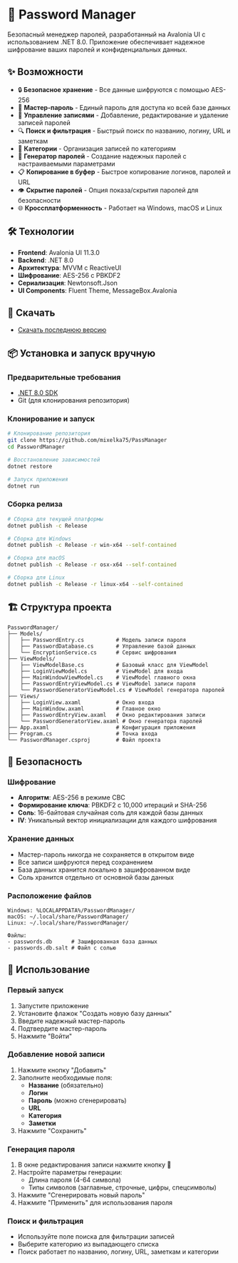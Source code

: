 # 🔐 Password Manager

Безопасный менеджер паролей, разработанный на Avalonia UI с использованием .NET 8.0. Приложение обеспечивает надежное шифрование ваших паролей и конфиденциальных данных.

## ✨ Возможности

- 🔒 **Безопасное хранение** - Все данные шифруются с помощью AES-256
- 🔑 **Мастер-пароль** - Единый пароль для доступа ко всей базе данных
- 📝 **Управление записями** - Добавление, редактирование и удаление записей паролей
- 🔍 **Поиск и фильтрация** - Быстрый поиск по названию, логину, URL и заметкам
- 📁 **Категории** - Организация записей по категориям
- 🎲 **Генератор паролей** - Создание надежных паролей с настраиваемыми параметрами
- 📋 **Копирование в буфер** - Быстрое копирование логинов, паролей и URL
- 👁️ **Скрытие паролей** - Опция показа/скрытия паролей для безопасности
- 🌐 **Кроссплатформенность** - Работает на Windows, macOS и Linux

## 🛠️ Технологии

- **Frontend**: Avalonia UI 11.3.0
- **Backend**: .NET 8.0
- **Архитектура**: MVVM с ReactiveUI
- **Шифрование**: AES-256 с PBKDF2
- **Сериализация**: Newtonsoft.Json
- **UI Components**: Fluent Theme, MessageBox.Avalonia

## 🎯 Скачать
- [Скачать последнюю версию](https://github.com/mixelka75/PassManager/releases/tag/main)

## 📦 Установка и запуск вручную

### Предварительные требования

- [.NET 8.0 SDK](https://dotnet.microsoft.com/download/dotnet/8.0)
- Git (для клонирования репозитория)

### Клонирование и запуск

```bash
# Клонирование репозитория
git clone https://github.com/mixelka75/PassManager
cd PasswordManager

# Восстановление зависимостей
dotnet restore

# Запуск приложения
dotnet run
```

### Сборка релиза

```bash
# Сборка для текущей платформы
dotnet publish -c Release

# Сборка для Windows
dotnet publish -c Release -r win-x64 --self-contained

# Сборка для macOS
dotnet publish -c Release -r osx-x64 --self-contained

# Сборка для Linux
dotnet publish -c Release -r linux-x64 --self-contained
```

## 🏗️ Структура проекта

```
PasswordManager/
├── Models/
│   ├── PasswordEntry.cs          # Модель записи пароля
│   ├── PasswordDatabase.cs       # Управление базой данных
│   └── EncryptionService.cs      # Сервис шифрования
├── ViewModels/
│   ├── ViewModelBase.cs          # Базовый класс для ViewModel
│   ├── LoginViewModel.cs         # ViewModel для входа
│   ├── MainWindowViewModel.cs    # ViewModel главного окна
│   ├── PasswordEntryViewModel.cs # ViewModel записи пароля
│   └── PasswordGeneratorViewModel.cs # ViewModel генератора паролей
├── Views/
│   ├── LoginView.axaml           # Окно входа
│   ├── MainWindow.axaml          # Главное окно
│   ├── PasswordEntryView.axaml   # Окно редактирования записи
│   └── PasswordGeneratorView.axaml # Окно генератора паролей
├── App.axaml                     # Конфигурация приложения
├── Program.cs                    # Точка входа
└── PasswordManager.csproj        # Файл проекта
```

## 🔐 Безопасность

### Шифрование

- **Алгоритм**: AES-256 в режиме CBC
- **Формирование ключа**: PBKDF2 с 10,000 итераций и SHA-256
- **Соль**: 16-байтовая случайная соль для каждой базы данных
- **IV**: Уникальный вектор инициализации для каждого шифрования

### Хранение данных

- Мастер-пароль никогда не сохраняется в открытом виде
- Все записи шифруются перед сохранением
- База данных хранится локально в зашифрованном виде
- Соль хранится отдельно от основной базы данных

### Расположение файлов

```
Windows: %LOCALAPPDATA%/PasswordManager/
macOS: ~/.local/share/PasswordManager/
Linux: ~/.local/share/PasswordManager/

Файлы:
- passwords.db      # Зашифрованная база данных
- passwords.db.salt # Файл с солью
```

## 🎯 Использование

### Первый запуск

1. Запустите приложение
2. Установите флажок "Создать новую базу данных"
3. Введите надежный мастер-пароль
4. Подтвердите мастер-пароль
5. Нажмите "Войти"

### Добавление новой записи

1. Нажмите кнопку "Добавить"
2. Заполните необходимые поля:
    - **Название** (обязательно)
    - **Логин**
    - **Пароль** (можно сгенерировать)
    - **URL**
    - **Категория**
    - **Заметки**
3. Нажмите "Сохранить"

### Генерация пароля

1. В окне редактирования записи нажмите кнопку 🔄
2. Настройте параметры генерации:
    - Длина пароля (4-64 символа)
    - Типы символов (заглавные, строчные, цифры, спецсимволы)
3. Нажмите "Сгенерировать новый пароль"
4. Нажмите "Применить" для использования пароля

### Поиск и фильтрация

- Используйте поле поиска для фильтрации записей
- Выберите категорию из выпадающего списка
- Поиск работает по названию, логину, URL, заметкам и категории
